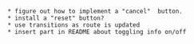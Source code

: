     * figure out how to implement a "cancel"  button.
    * install a "reset" button?
    * use transitions as route is updated
    * insert part in README about toggling info on/off
